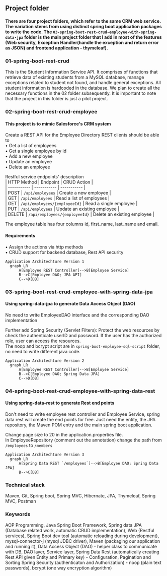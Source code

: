 ## Project folder
#### There are four project folders, which refer to the same CRM web service. The variation stems from using distinct spring boot application packages to write the code. The `03-spring-boot-rest-crud-employee-with-spring-data-jpa` folder is the main project folder that I add in most of the features (Web security, Exception Handler(handle the exception and return error as JSON) and frontend application - thymeleaf).  

### 01-spring-boot-rest-crud
This is the Student Information Service API. 
It comprises of functions that retrieve data of existing students 
from a MySQL database, manage exceptions related to student not found,
and handle general exceptions.
All student information is hardcoded in the database. 
We plan to create all the necessary functions in the 02 folder subsequently. 
It is important to note that the project in this folder is just a pilot project.

### 02-spring-boot-rest-crud-employee
#### This project is to mimic Salesforce's CRM system  
Create a REST API for the Employee Directory
REST clients should be able to  
• Get a list of employees  
• Get a single employee by id  
• Add a new employee  
• Update an employee  
• Delete an employee  

Restful service endpoints' description  
| HTTP Method | Endpoint |  CRUD Action |  
| ----------- | ----------- |  ----------- |   
| POST | `/api/employees` | Create a new employee |  
| GET | `/api/employees` | Read a list of employees |  
| GET | `/api/employees/{employeeId}` | Read a single employee |  
| PUT | `/api/employees` | Update an existing employee |  
| DELETE | `/api/employees/{employeeId}` | Delete an existing employee | 

The employee table has four columns id, first_name, last_name and email.

#### Requirements
• Assign the actions via http methods  
• CRUD support for backend database, Rest API security

```
Application Architechture Version 1 
  graph LR
      A[Employee REST Controller]-->B[Employee Service]
      B-->C[Employee DAO; JPA API]
      C-->D[DB]
```

### 03-spring-boot-rest-crud-employee-with-spring-data-jpa
#### Using spring-data-jpa to generate Data Access Object (DAO)
No need to write EmployeeDAO interface and the corresponding DAO implementation

Further add Spring Security (Servlet Filters):
Protect the web resources by check the authenticate userID and password. If the user has the authorized role, user can access the resources.  
The noop and bcrypt script are in `spring-boot-employee-sql-script` folder, no need to write different java code. 

```
Application Architechture Version 2
  graph LR
      A[Employee REST Controller]-->B[Employee Service]
      B-->C[Employee DAO; Spring Data JPA]
      C-->D[DB]
```

### 04-spring-boot-rest-crud-employee-with-spring-data-rest
#### Using spring-data-rest to generate Rest end points
Don't need to write employee rest controller and Employee Service, spring data rest will create the end points for free. Just need the entity, the JPA repository, the Maven POM entry and the main spring boot application.

Change page size to 20 in the application.properties file.  
In EmployeeRepository (comment out the annotation) change the path from `/employees` to `/members`  

```
Application Architechture Version 3
  graph LR
      A[Spring Data REST `/employees`]-->B[Employee DAO; Spring Data JPA]
      B-->C[DB]
```
### Technical stack
Maven, Git, Spring boot, Spring MVC, Hibernate, JPA, Thymeleaf, Spring MVC, Postman

### Keywords
AOP Programming, Java Spring Boot Framework,
Spring data JPA (Database related work, automatic CRUD implementation),
Web (Restful services),
Spring Boot dev tool (automatic reloading during development),
mysql-connector-j (mysql JDBC driver),
Maven (packaging our application and running it),
Data Access Object (DAO) - helper class to communicate with DB,
DAO layer, Service layer,
Spring Data Rest (automatically creating Rest API given Entity and Primary key) -
Configuration, Pagination and Sorting
Spring Security (authenticaton and Authorization) - noop (plain text passwords), bcrypt (one way encryption algorithm)